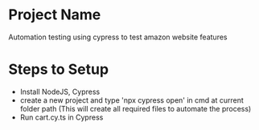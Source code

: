 # Project Name

Automation testing using cypress to test amazon website features

# Steps to Setup

- Install NodeJS, Cypress
- create a new project and type 'npx cypress open' in cmd at current folder path (This will create all required files to automate the process)
- Run cart.cy.ts in Cypress
